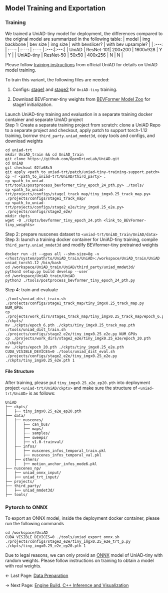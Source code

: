 
## Model Training and Exportation
### Training
We trained a UniAD-tiny model for deployment, the differences compared to the original model are summarized in the following table:
| model | img backbone | bev size | img size | with bevslicer? | with bev upsample? |
| :---: | :---: | :---: | :---: | :---:|:---:| 
| UniAD  | ResNet-101| 200x200  | 1600x928 | Y | Y |
| UniAD-tiny | ResNet-50 | 50x50 | 400x256 | N  | N |


Please follow [training instructions](https://github.com/OpenDriveLab/UniAD/blob/main/docs/TRAIN_EVAL.md) from official UniAD for details on UniAD model training.

To train this variant, the following files are needed:

1. Configs: [stage1](../projects/configs/stage1_track_map/tiny_imgx0.25_track_map.py) and [stage2](../projects/configs/stage2_e2e/tiny_imgx0.25_e2e.py) for `UniAD-tiny` training.

2. Download BEVFormer-tiny weights from [BEVFormer Model Zoo](https://github.com/fundamentalvision/BEVFormer?tab=readme-ov-file#model-zoo) for stage1 initialization.

Launch UniAD-tiny training and evaluation in a separate training docker container and separate UniAD project\
Step 1: Create a separate training project from scratch: clone a UniAD Repo to a separate project and checkout, apply patch to support torch-1.12 training, borrow `third_party.uniad_mmdet3d`, copy tools and configs, and download weights
```
cd uniad-trt
mkdir UniAD_train && cd UniAD_train
git clone https://github.com/OpenDriveLab/UniAD.git
cd UniAD
git checkout 02fa68c5
git apply <path_to_uniad-trt/patch/uniad-tiny-training-support.patch>
cp -r <path_to_uniad-trt/UniAD/third_party> .
cp <path_to_uniad-trt/tools/postprocess_bevformer_tiny_epoch_24_pth.py> ./tools/
cp <path_to_uniad-trt/projects/configs/stage1_track_map/tiny_imgx0.25_track_map.py> ./projects/configs/stage1_track_map/
cp <path_to_uniad-trt/projects/configs/stage2_e2e/tiny_imgx0.25_e2e.py> ./projects/configs/stage2_e2e/
mkdir ckpts
wget -O ./ckpts/bevformer_tiny_epoch_24.pth <link_to_BEVFormer-tiny_weights>
```
Step 2: prepare nuscenes dataset to `<uniad-trt/UniAD_train/UniAD/data>`\
Step 3: launch a training docker container for UniAD-tiny training, compile `third_party.uniad_mmdet3d` and modify BEVformer-tiny pretrained weights
```
docker run -it --gpus all --shm-size=8g -v </host/system/path/to/UniAD_train/UniAD>:/workspace/UniAD_train/UniAD uniad_torch1.12 /bin/bash
cd /workspace/UniAD_train/UniAD/third_party/uniad_mmdet3d/
python3 setup.py build develop --user
cd /workspace/UniAD_train/UniAD
python3 ./tools/postprocess_bevformer_tiny_epoch_24_pth.py
```
Step 4: train and evaluate
```
./tools/uniad_dist_train.sh ./projects/configs/stage1_track_map/tiny_imgx0.25_track_map.py NUM_GPUs
cp ./projects/work_dirs/stage1_track_map/tiny_imgx0.25_track_map/epoch_6.pth ./ckpts/
mv ./ckpts/epoch_6.pth ./ckpts/tiny_imgx0.25_track_map.pth
./tools/uniad_dist_train.sh ./projects/configs/stage2_e2e/tiny_imgx0.25_e2e.py NUM_GPUs
cp ./projects/work_dirs/stage2_e2e/tiny_imgx0.25_e2e/epoch_20.pth ./ckpts/
mv ./ckpts/epoch_20.pth ./ckpts/tiny_imgx0.25_e2e.pth
CUDA_VISIBLE_DEVICES=0 ./tools/uniad_dist_eval.sh ./projects/configs/stage2_e2e/tiny_imgx0.25_e2e.py ./ckpts/tiny_imgx0.25_e2e.pth 1
```

#### File Structure

After training, please put `tiny_imgx0.25_e2e_ep20.pth` into deployment project `<uniad-trt/UniAD/ckpts>` and make sure the structure of `<uniad-trt/UniAD>` is as follows:
```
UniAD
├── ckpts/
│   ├── tiny_imgx0.25_e2e_ep20.pth
├── data/
│   ├── nuscenes/
│   │   ├── can_bus/
│   │   ├── maps/
│   │   ├── samples/
│   │   ├── sweeps/
│   │   ├── v1.0-trainval/
│   ├── infos/
│   │   ├── nuscenes_infos_temporal_train.pkl
│   │   ├── nuscenes_infos_temporal_val.pkl
│   ├── others/
│   │   ├── motion_anchor_infos_mode6.pkl
├── nuscenes_np/
│   ├── uniad_onnx_input/
│   ├── uniad_trt_input/
├── projects/
├── third_party/
│   ├── uniad_mmdet3d/
├── tools/
```

### Pytorch to ONNX
To export an ONNX model, inside the deployment docker container, please run the following commands
```
cd /workspace/UniAD
CUDA_VISIBLE_DEVICES=0 ./tools/uniad_export_onnx.sh ./projects/configs/stage2_e2e/tiny_imgx0.25_e2e_trt_p.py ./ckpts/tiny_imgx0.25_e2e_ep20.pth 1
```

Due to legal reasons, we can only provid an [ONNX](../onnx/uniad_tiny_dummy.onnx) model of UniAD-tiny with random weights. Please follow instructions on training to obtain a model with real weights.

<- Last Page: [Data Preparation](data_prep.md)

-> Next Page: [Engine Build, C++ Inference and Visualization](../inference_app_enqueueV3/README.md)

